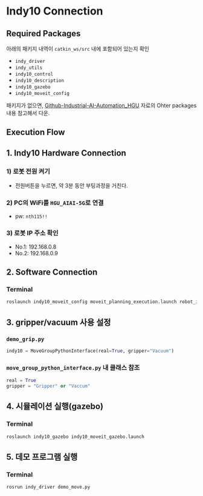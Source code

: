 # Indy10 Connection

## Required Packages

아래의 패키지 내역이 `catkin_ws/src` 내에 포함되어 있는지 확인

* `indy_driver`
* `indy_utils`
* `indy10_control`
* `indy10_description`
* `indy10_gazebo`
* `indy10_moveit_config`

패키지가 없으면, [Github-Industrial-AI-Automation\_HGU](https://github.com/ykkimhgu/HGU_IAIA/blob/main/Tutorial/TU_ROS/tutorial/ros/ros-install-packages-for-robot.md) 자료의 Ohter packages 내용 참고해서 다운.


## Execution Flow

## 1. Indy10 Hardware Connection

### 1) 로봇 전원 켜기

* 전원버튼을 누르면, 약 3분 동안 부팅과정을 거친다.

### 2) PC의 WiFi를 `HGU_AIAI-5G`로 연결

* pw: `nth115!!`

### 3) 로봇 IP 주소 확인

* No.1: 192.168.0.8
* No.2: 192.168.0.9


## 2. Software Connection

### Terminal

```bash
roslaunch indy10_moveit_config moveit_planning_execution.launch robot_ip:=192.168.0.8
```


## 3. gripper/vacuum 사용 설정

### `demo_grip.py`

```python
indy10 = MoveGroupPythonInterface(real=True, gripper="Vacuum")
```

### `move_group_python_interface.py` 내 클래스 참조

```python
real = True
gripper = "Gripper" or "Vaccum"
```


## 4. 시뮬레이션 실행(gazebo)

### Terminal

```bash
roslaunch indy10_gazebo indy10_moveit_gazebo.launch
```


## 5. 데모 프로그램 실행

### Terminal

```bash
rosrun indy_driver demo_move.py
```
